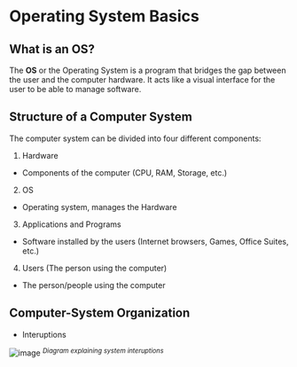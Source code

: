 # Operating System Basics

## What is an OS?
The **OS** or the Operating System is a program that bridges the gap between the user and the computer hardware. It acts like a visual interface for the user to be able to manage software.

## Structure of a Computer System
The computer system can be divided into four different components:

1. Hardware
  - Components of the computer (CPU, RAM, Storage, etc.)
2. OS
  - Operating system, manages the Hardware
3. Applications and Programs
  - Software installed by the users (Internet browsers, Games, Office Suites, etc.)
4. Users (The person using the computer)
  - The person/people using the computer

## Computer-System Organization
- Interuptions

![image](https://github.com/user-attachments/assets/6cfa012b-b9a0-4fd1-9a06-8623111c7821)
<sup> *Diagram explaining system interuptions* </sup>
